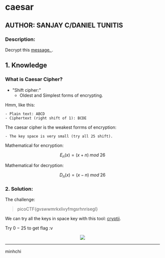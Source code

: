 # caesar
## AUTHOR: SANJAY C/DANIEL TUNITIS

### Description:
Decrypt this [message.
](https://jupiter.challenges.picoctf.org/static/7d707a443e95054dc4cf30b1d9522ef0/ciphertext).

## 1. Knowledge

### What is Caesar Cipher?

- "Shift cipher:"
    - Oldest and Simplest forms of encrypting.

Hmm, like this:

    - Plain text: ABCD
    - Ciphertext (right shift of 1): BCDE

The caesar cipher is the weakest forrms of encryption:

    - The key space is very small (try all 25 shift).

Mathematical for encryption:

$$
E_n(x) = (x+n) \; mod \; 26
$$

Mathematical for decryption:

$$
D_n(x) = (x-n) \; mod \; 26
$$

### 2. Solution:
The challenge:
> picoCTF{gvswwmrkxlivyfmgsrhnrisegl}

We can try all the keys in space key with this tool: [cryptii](https://cryptii.com/pipes/caesar-cipher).

Try 0 $-$ 25 to get flag :v

<p align="center">
  <img src="https://media.giphy.com/media/l3q2K5jinAlChoCLS/giphy.gif" />
</p>

---

minhchi
